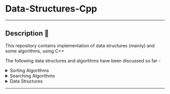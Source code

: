 # Data-Structures-Cpp

---

## Description 📝

This repository contains implementation of data structures (mainly) and some algorithms, using C++

The following data structures and algorithms have been discussed so far -

<details>
    <summary> Sorting Algorithms
    </summary>
    <ul type = "disc">
        <li> <a href = "https://en.wikipedia.org/wiki/Bubble_sort"> Bubble sort </a>
        <li> <a href = "https://en.wikipedia.org/wiki/Insertion_sort"> Insertion sort </a>
        <li> <a href = "https://en.wikipedia.org/wiki/Selection_sort"> Selection sort </a>
    </ul>
</details>

<details>
    <summary> Searching Algorithms
    </summary>
        <ul type = "disc">
            <li><a href = "https://en.wikipedia.org/wiki/Binary_search_algorithm"> Binary Search</a>
            <li><a href = "https://en.wikipedia.org/wiki/Linear_search"> Linear Search </a>
        </ul>

</details>
<details>
    <summary> Data Structures
    </summary>
        <ul type = "disc">
            <li> <a href = "https://en.wikipedia.org/wiki/Matrix_(mathematics)">Matrices </a> 
            <ul>
                <li> <a href = "https://en.wikipedia.org/wiki/Diagonal_matrix"> Diagonal Matrix </a>
                <li> <a href = "https://en.wikipedia.org/wiki/Triangular_matrix"> Lower Triangular Matrix</a>
                <li> <a href = "https://en.wikipedia.org/wiki/Symmetric_matrix"> Symmetric Matrix </a>
                <li> <a href = "https://en.wikipedia.org/wiki/Tridiagonal_matrix"> Tridiagonal Matrix </a>
                <li> <a href = "https://en.wikipedia.org/wiki/Triangular_matrix"> Upper Triangular Matrix </a>
            </ul>
            <li> <a href = "https://en.wikipedia.org/wiki/Linked_list">Linked List</a>
        </ul>

</details>

---
